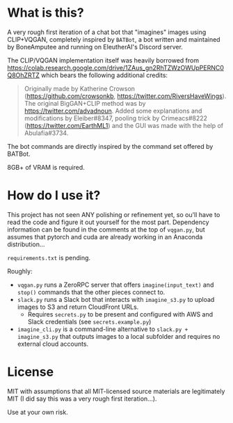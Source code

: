 # What is this?

A very rough first iteration of a chat bot that "imagines" images using CLIP+VQGAN, completely inspired by `BATBot`, a
bot written and maintained by BoneAmputee and running on EleutherAI's Discord server.

The CLIP/VQGAN implementation itself was heavily borrowed
from https://colab.research.google.com/drive/1ZAus_gn2RhTZWzOWUpPERNC0Q8OhZRTZ which bears the following additional
credits:
> Originally made by Katherine Crowson (https://github.com/crowsonkb, https://twitter.com/RiversHaveWings). The original BigGAN+CLIP method was by https://twitter.com/advadnoun. Added some explanations and modifications by Eleiber#8347, pooling trick by Crimeacs#8222 (https://twitter.com/EarthML1) and the GUI was made with the help of Abulafia#3734.

The bot commands are directly inspired by the command set offered by BATBot.

8GB+ of VRAM is required.

# How do I use it?

This project has not seen ANY polishing or refinement yet, so ou'll have to read the code and figure it out yourself for
the most part. Dependency information can be found in the comments at the top of `vqgan.py`, but assumes that pytorch
and cuda are already working in an Anaconda distribution...

`requirements.txt` is pending.

Roughly:

- `vqgan.py` runs a ZeroRPC server that offers `imagine(input_text)` and `stop()` commands that the other pieces connect
  to.
- `slack.py` runs a Slack bot that interacts with `imagine_s3.py` to upload images to S3 and return CloudFront URLs.
    - Requires `secrets.py` to be present and configured with AWS and Slack credentials (see `secrets.example.py`)
- `imagine_cli.py` is a command-line alternative to `slack.py + imagine_s3.py` that outputs images to a local subfolder
  and requires no external cloud accounts.

# License

MIT with assumptions that all MIT-licensed source materials are legitimately MIT (I did say this was a very rough first
iteration...).

Use at your own risk.
